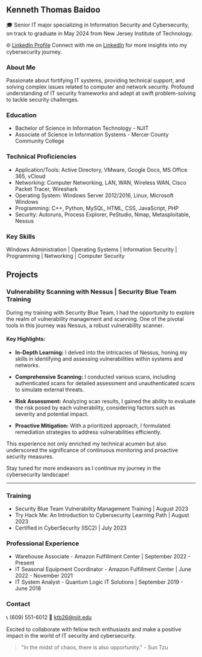## Kenneth Thomas Baidoo
 
🎓 Senior IT major specializing in Information Security and Cybersecurity, on track to graduate in May 2024 from New Jersey Institute of Technology.

🌐 [LinkedIn Profile](https://www.linkedin.com/in/kenneth-thomas-baidoo-467574220/)
Connect with me on [LinkedIn](https://www.linkedin.com/in/kenneth-thomas-baidoo-467574220/) for more insights into my cybersecurity journey.
### About Me

Passionate about fortifying IT systems, providing technical support, and solving complex issues related to computer and network security. Profound understanding of IT security frameworks and adept at swift problem-solving to tackle security challenges.

### Education

- Bachelor of Science in Information Technology - NJIT
- Associate of Science in Information Systems - Mercer County Community College

### Technical Proficiencies

- Application/Tools: Active Directory, VMware, Google Docs, MS Office 365, vCloud
- Networking: Computer Networking, LAN, WAN, Wireless WAN, Cisco Packet Tracer, Wireshark
- Operating System: Windows Server 2012/2016, Linux, Microsoft Windows
- Programming: C++, Python, MySQL, HTML, CSS, JavaScript, PHP
- Security: Autoruns, Process Explorer, PeStudio, Nmap, Metasploitable, Nessus

### Key Skills

Windows Administration | Operating Systems | Information Security | Programming | Networking | Computer Security

## Projects

### Vulnerability Scanning with Nessus | Security Blue Team Training

During my training with Security Blue Team, I had the opportunity to explore the realm of vulnerability management and scanning. One of the pivotal tools in this journey was Nessus, a robust vulnerability scanner.

#### Key Highlights: 

- **In-Depth Learning:** I delved into the intricacies of Nessus, honing my skills in identifying and assessing vulnerabilities within systems and networks.

- **Comprehensive Scanning:** I conducted various scans, including authenticated scans for detailed assessment and unauthenticated scans to simulate external threats.

- **Risk Assessment:** Analyzing scan results, I gained the ability to evaluate the risk posed by each vulnerability, considering factors such as severity and potential impact.

- **Proactive Mitigation:** With a prioritized approach, I formulated remediation strategies to address vulnerabilities efficiently.

This experience not only enriched my technical acumen but also underscored the significance of continuous monitoring and proactive security measures.

Stay tuned for more endeavors as I continue my journey in the cybersecurity landscape!

---



### Training

- Security Blue Team Vulnerability Management Training | August 2023
- Try Hack Me: An Introduction to Cybersecurity Learning Path | August 2023
- Certified in CyberSecurity (ISC2) | July 2023

### Professional Experience

- Warehouse Associate - Amazon Fulfillment Center | September 2022 - Present
- IT Seasonal Equipment Coordinator - Amazon Fulfillment Center | June 2022 - November 2021
- IT System Analyst - Quantum Logic IT Solutions | September 2019 - June 2018

### Contact

📞 (609) 551-6012
📧 ktb26@njit.edu

Excited to collaborate with fellow tech enthusiasts and make a positive impact in the world of IT security and cybersecurity.

> "In the midst of chaos, there is also opportunity." - Sun Tzu
